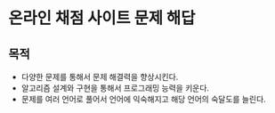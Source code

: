 # 온라인 채점 사이트 문제 해답

## 목적
* 다양한 문제를 통해서 문제 해결력을 향상시킨다. 
* 알고리즘 설계와 구현을 통해서 프로그래밍 능력을 키운다.  
* 문제를 여러 언어로 풀어서 언어에 익숙해지고 해당 언어의 숙달도를 늘린다.
